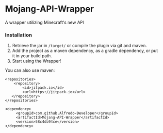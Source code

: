 # Mojang-API-Wrapper
A wrapper utilizing Minecraft's new API

### Installation
1. Retrieve the jar in ``/target/`` or compile the plugin via git and maven.
2. Add the project as a maven dependency, as a gradle dependency, or put it in your build path.
3. Start using the Wrapper!

You can also use maven:

```
<repositories>
   	<repository>
   		<id>jitpack.io</id>
   		<url>https://jitpack.io</url>
   </repository>
</repositories>

<dependency>
	 <groupId>com.github.Alfredo-Developer</groupId>
	 <artifactId>Mojang-API-Wrapper</artifactId>
	 <version>58c4db94ce</version>
</dependency>
```
